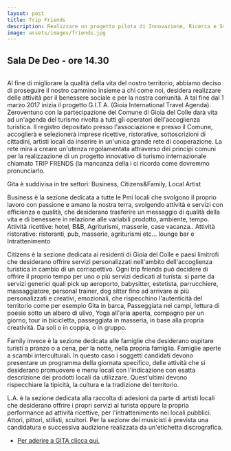 ```yaml
---
layout: post
title: Trip Friends
description: Realizzare un progetto pilota di Innovazione, Ricerca e Sviluppo rivolto a reti di imprese di accoglienza turistica in Puglia
image: assets/images/friends.jpg
---
```


## Sala De Deo - ore 14.30

<span class="image fit"><img src="{{ site.url }}/img/logo021.png" alt="" /></span>

Al fine di migliorare la qualità della vita del nostro territorio, abbiamo deciso di proseguire il nostro cammino insieme a chi come noi, desidera realizzare delle attività per il benessere sociale e per la nostra comunità. A tal fine dal 1 marzo 2017 inizia il progetto G.I.T.A. (Gioia International Travel Agenda).
Zeroventuno con la partecipazione del Comune di Gioia del Colle darà vita ad un'agenda del turismo rivolta a tutti gli operatori dell'accoglienza turistica. Il registro depositato presso l'associazione e presso il Comune, accoglierà e selezionerà imprese ricettive, ristorative, sottoscrizioni di cittadini, artisti locali da inserire in un'unica grande rete di cooperazione. La rete mira a creare un'utenza regolamentata attraverso dei principi comuni per la realizzazione di un progetto innovativo di turismo internazionale chiamato TRIP FRENDS (la mancanza della ì ci ricorda come dovremmo pronunciarlo.

Gita è suddivisa in tre settori: Business, Citizens&Family,  Local Artist

Business è la sezione dedicata a tutte le Pmi locali che svolgono il proprio lavoro con passione e amano la nostra terra, svolgendo attività e servizi con efficienza e qualità, che desiderano trasferire un messaggio di qualità della vita e di benessere in relazione alle variabili prodotto, ambiente, tempo.
Attività ricettive: hotel, B&B, Agriturismi, masserie, case vacanza..
Attività ristorative: ristoranti, pub, masserie, agriturismi etc...
lounge bar e Intrattenimento

Citizens è la sezione dedicata ai residenti di Gioia del Colle e paesi limitrofi che desiderano offrire servizi personalizzati nell'ambito dell'accoglienza turistica in cambio di un corrispettivo. Ogni trip friends può decidere di offrire il proprio tempo per  uno o più servizi dedicati al turista: si parte da servizi generici quali pick up aeroporto, babysitter, estetista, parrucchiere, massaggiatore, personal trainer, dog sitter fino ad arrivare ai più personalizzati e creativi, emozionali, che rispecchino l'autenticità del territorio come per esempio Gita in barca, Passeggiata nei campi, lettura di poesie sotto un albero di ulivo, Yoga all'aria aperta, compagno per un giorno, tour in bicicletta, passeggiata in masseria, in base alla propria creatività. Da soli o in coppia, o in gruppo. 

Family invece è la sezione dedicata alle famiglie che desiderano ospitare turisti a pranzo o a cena, per la notte, nella propria famiglia. Famiglie aperte a scambi interculturali. In questo caso i soggetti candidati devono presentare un programma della giornata specifico, delle attività che si desiderano promuovere e menu locali con l'indicazione con esatta descrizione dei prodotti locali da utilizzare. Quest'ultimi devono rispecchiare la tipicità, la cultura e la tradizione del territorio.

L.A. è la sezione dedicata alla raccolta di adesioni da parte di artisti locali che desiderano offrire i propri servizi al turista oppure la propria performance ad attività ricettive, per l'intrattenimento nei locali pubblici. Attori, pittori, stilisti, scultori. Per la sezione dei musicisti è prevista una candidatura e successiva audizione realizzata da un'etichetta discrografica.

<ul class="actions">
	<li><a href="http://http://www.zeroventuno.com" class="button special">Per aderire a GITA clicca qui.</a></li>
</ul>